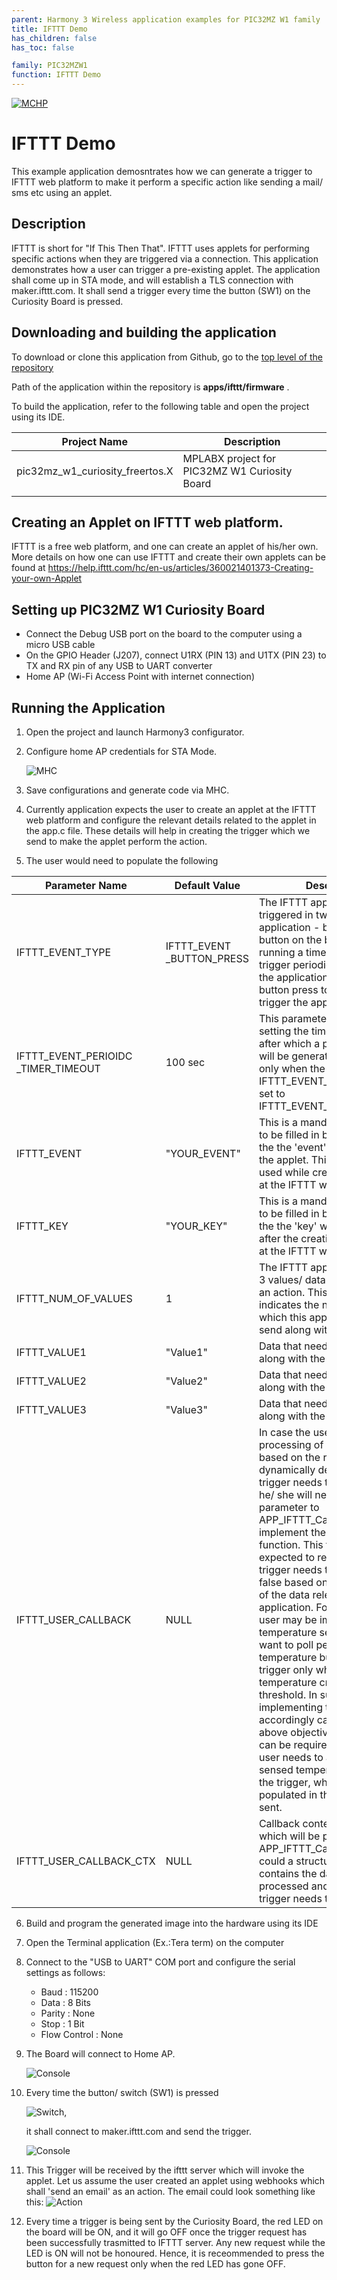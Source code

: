 ```yaml
---
parent: Harmony 3 Wireless application examples for PIC32MZ W1 family
title: IFTTT Demo
has_children: false
has_toc: false

family: PIC32MZW1
function: IFTTT Demo
---
```


[![MCHP](https://www.microchip.com/ResourcePackages/Microchip/assets/dist/images/logo.png)](https://www.microchip.com)

# IFTTT Demo 

This example application demosntrates how we can generate a trigger to IFTTT web platform to make it perform a specific action like sending a mail/ sms etc using an applet.

## Description

IFTTT is short for "If This Then That". IFTTT uses applets for performing specific actions when they are triggered via a connection. This application demonstrates how a user can trigger a pre-existing applet. The application shall come up in STA  mode, and will establish a TLS connection with maker.ifttt.com. It shall send a trigger every time the button (SW1) on the Curiosity Board is pressed.

## Downloading and building the application

To download or clone this application from Github, go to the [top level of the repository](https://github.com/Microchip-MPLAB-Harmony/wireless_apps_pic32mzw1_wfi32e01)


Path of the application within the repository is **apps/ifttt/firmware** .

To build the application, refer to the following table and open the project using its IDE.

| Project Name      | Description                                    |
| ----------------- | ---------------------------------------------- |
| pic32mz_w1_curiosity_freertos.X | MPLABX project for PIC32MZ W1 Curiosity Board |
|||

## Creating an Applet on IFTTT web platform.
IFTTT is a free web platform, and one can create an applet of his/her own. More details on how one can use IFTTT and create their own applets can be found at https://help.ifttt.com/hc/en-us/articles/360021401373-Creating-your-own-Applet


## Setting up PIC32MZ W1 Curiosity Board

- Connect the Debug USB port on the board to the computer using a micro USB cable
- On the GPIO Header (J207), connect U1RX (PIN 13) and U1TX (PIN 23) to TX and RX pin of any USB to UART converter
- Home AP (Wi-Fi Access Point with internet connection)

## Running the Application

1. Open the project and launch Harmony3 configurator.
2. Configure home AP credentials for STA Mode.

    ![MHC](images/MHC_SSID_Configuration.png)
3. Save configurations and generate code via MHC.
4. Currently application expects the user to create an applet at the IFTTT web platform and configure the relevant details related to the applet in the app.c file. These details will help in creating the trigger which we send to make the applet perform the action.

5.	The user would need to populate the following

| Parameter Name | Default   Value | Description |
|-|-|-|
| IFTTT_EVENT_TYPE | IFTTT_EVENT<br>_BUTTON_PRESS | The IFTTT applet can be triggered in two ways via this application - by pressing the button on the board, or by running a timer and sending the trigger periodically. Currently the application assumes the button press to be the event to trigger the applet. |
| IFTTT_EVENT_PERIOIDC<br>_TIMER_TIMEOUT | 100 sec | This parameter is used for setting the timeperiod in sec, after which a periodic itrigger will be generated. This is valid only when the IFTTT_EVENT_TYPE has been set to IFTTT_EVENT_PERIODIC_TIMER  |
| IFTTT_EVENT | "YOUR_EVENT" | This is a mandatory parameter to be filled in by the user, and is the the 'event' which triggers the applet. This 'event' was used while creating the applet at the IFTTT web platform.  |
| IFTTT_KEY | "YOUR_KEY" | This is a mandatory parameter to be filled in by the user, and is the the 'key' which is generated after the creation of the applet at the IFTTT web platform. |
| IFTTT_NUM_OF_VALUES | 1 | The IFTTT applet can use upto 3 values/ data while performing an action. This parameter indicates the number of values which this application needs to send along with the trigger. |
| IFTTT_VALUE1 | "Value1" | Data that needs to be sent along with the trigger. |
| IFTTT_VALUE2 | "Value2" | Data that needs to be sent along with the trigger. |
| IFTTT_VALUE3 | "Value3" | Data that needs to be sent along with the trigger. |
| IFTTT_USER_CALLBACK | NULL | In case the user wants to processing of some data and based on the result wants to dynamically decide if the trigger needs to be sent or not, he/ she will need to map this parameter to APP_IFTTT_Callback() and implement the action inside this function. This function is expected to return a true if the trigger needs to be sent, else false based on the processing of the data relevant to the user application. For example the user may be implementing a temperature sensor and would want to poll periodically for the temperature but send in a trigger only when the temperature crosses certain threshold. In such a case, implementing this function accordingly can help achive the above objective. Also, there can be requirement that the user needs to also send in the sensed temperature value with the trigger, which can be populated in the 'Value1' and sent.  |
| IFTTT_USER_CALLBACK_CTX | NULL | Callback context/ parameter which will be passed on to APP_IFTTT_Callback(). This could a structure pointer which contains the data to be processed and decide if the trigger needs to be sent. |

6.	Build and program the generated image into the hardware using its IDE
7. Open the Terminal application (Ex.:Tera term) on the computer
8. Connect to the "USB to UART" COM port and configure the serial settings as follows:
    - Baud : 115200
    - Data : 8 Bits
    - Parity : None
    - Stop : 1 Bit
    - Flow Control : None

9.	The Board will connect to Home AP.

    ![Console](images/Console_STA_Connected.png)


10. Every time the button/ switch (SW1) is pressed

    
    ![Switch](images/Curiosity_Board.png), 
    
    it shall connect to maker.ifttt.com and send the trigger.

    ![Console](images/Console_Trigger_Sent.png)

11. This Trigger will be received by the ifttt server which will invoke the applet. Let us assume the user created an applet using webhooks which shall 'send an email' as an action. The email could look something like this:
![Action](images/Applet_Email.png)
12. Every time a trigger is being sent by the Curiosity Board, the red LED on the board will be ON, and it will go OFF once the trigger request has been successfully trasmitted to IFTTT server. Any new request while the LED is ON will not be honoured. Hence, it is receommended to press the button for a new request only when the red LED has gone OFF.
